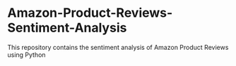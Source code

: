 # Amazon-Product-Reviews-Sentiment-Analysis
This repository contains the sentiment analysis of Amazon Product Reviews using Python
